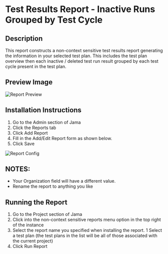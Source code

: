 # Test Results Report - Inactive Runs Grouped by Test Cycle

## Description
This report constructs a non-context sensitive test results report generating the information in your selected test plan. This includes the test plan overview then each inactive / deleted test run result grouped by each test cycle present in the test plan. 

## Preview Image
![Report Preview](https://github.com/jamasoftware-ps/Community-Reports/blob/master/Test%20Center%20Reports/Test%20Results%20Report%20-%20Inactive%20Runs%20Grouped%20by%20Test%20Cycle/preview.png)

## Installation Instructions
1. Go to the Admin section of Jama
1. Click the Reports tab
1. Click Add Report
1. Fill in the Add/Edit Report form as shown below.
1. Click Save

![Report Config](https://github.com/jamasoftware-ps/Community-Reports/blob/master/Test%20Center%20Reports/Test%20Results%20Report%20-%20Inactive%20Runs%20Grouped%20by%20Test%20Cycle/config.png)

## NOTES: 
- Your Organization field will have a different value.  
- Rename the report to anything you like


## Running the Report
1. Go to the Project section of Jama
1. Click into the non-context sensitive reports menu option in the top right of the instance
1. Select the report name you specified when installing the report.
1  Select a test plan (the test plans in the list will be all of those  associated with the current project)
1. Click Run Report
